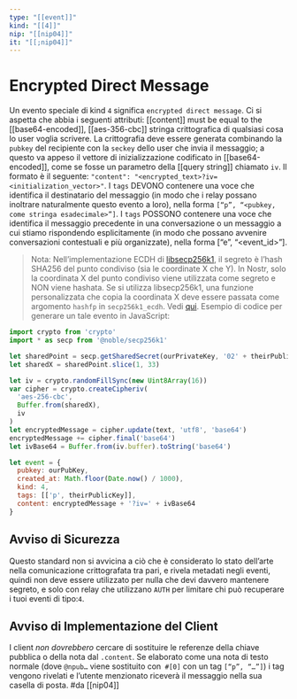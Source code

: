 ```yaml
---
type: "[[event]]"
kind: "[[4]]"
nip: "[[nip04]]"
it: "[[;nip04]]"
---
```

# Encrypted Direct Message
Un evento speciale di kind `4` significa `encrypted direct message`. Ci si aspetta che abbia i seguenti attributi:
[[content]] must be equal to the [[base64-encoded]], [[aes-356-cbc]] stringa crittografica di qualsiasi cosa lo user voglia scrivere. La crittografia deve essere generata combinando la `pubkey` del recipiente con la `seckey` dello user che invia il messaggio; a questo va appeso il vettore di inizializzazione codificato in [[base64-encoded]], come se fosse un parametro della [[query string]] chiamato `iv`. Il formato è il seguente: `"content": "<encrypted_text>?iv=<initialization_vector>"`.
I `tags` DEVONO contenere una voce che identifica il destinatario del messaggio (in modo che i relay possano inoltrare naturalmente questo evento a loro), nella forma `[“p”, “<pubkey, come stringa esadecimale>”]`.
I `tags` POSSONO contenere una voce che identifica il messaggio precedente in una conversazione o un messaggio a cui stiamo rispondendo esplicitamente (in modo che possano avvenire conversazioni contestuali e più organizzate), nella forma [“e”, “<event_id>”].
>Nota: Nell’implementazione ECDH di [libsecp256k1](https://github.com/bitcoin-core/secp256k1), il segreto è l’hash SHA256 del punto condiviso (sia le coordinate X che Y). In Nostr, solo la coordinata X del punto condiviso viene utilizzata come segreto e NON viene hashata. Se si utilizza libsecp256k1, una funzione personalizzata che copia la coordinata X deve essere passata come argomento `hashfp` in `secp256k1_ecdh`. Vedi [qui](https://github.com/bitcoin-core/secp256k1/blob/master/src/modules/ecdh/main_impl.h#L29).
Esempio di codice per generare un tale evento in JavaScript:
```js
import crypto from 'crypto'
import * as secp from '@noble/secp256k1'

let sharedPoint = secp.getSharedSecret(ourPrivateKey, '02' + theirPublicKey)
let sharedX = sharedPoint.slice(1, 33)

let iv = crypto.randomFillSync(new Uint8Array(16))
var cipher = crypto.createCipheriv(
  'aes-256-cbc',
  Buffer.from(sharedX),
  iv
)
let encryptedMessage = cipher.update(text, 'utf8', 'base64')
encryptedMessage += cipher.final('base64')
let ivBase64 = Buffer.from(iv.buffer).toString('base64')

let event = {
  pubkey: ourPubKey,
  created_at: Math.floor(Date.now() / 1000),
  kind: 4,
  tags: [['p', theirPublicKey]],
  content: encryptedMessage + '?iv=' + ivBase64
}
```
## Avviso di Sicurezza
Questo standard non si avvicina a ciò che è considerato lo stato dell’arte nella comunicazione crittografata tra pari, e rivela metadati negli eventi, quindi non deve essere utilizzato per nulla che devi davvero mantenere segreto, e solo con relay che utilizzano `AUTH` per limitare chi può recuperare i tuoi eventi di tipo:`4`.

## Avviso di Implementazione del Client
I client *non dovrebbero* cercare di sostituire le referenze della chiave pubblica o della nota dal `.content`. Se elaborato come una nota di testo normale (dove `@npub…` viene sostituito con` #[0]` con un tag `[“p”, “…”]`) i tag vengono rivelati e l’utente menzionato riceverà il messaggio nella sua casella di posta.
#da
[[nip04]]